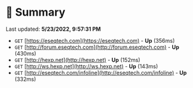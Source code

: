 # 📖 Summary
Last updated: **5/23/2022, 9:57:31 PM**

- `GET` [https://eseqtech.com](https://eseqtech.com) - **Up** (356ms)
- `GET` [http://forum.eseqtech.com](http://forum.eseqtech.com) - **Up** (430ms)
- `GET` [http://hexp.net](http://hexp.net) - **Up** (152ms)
- `GET` [http://ws.hexp.net](http://ws.hexp.net) - **Up** (143ms)
- `GET` [http://eseqtech.com/infoline](http://eseqtech.com/infoline) - **Up** (332ms)
